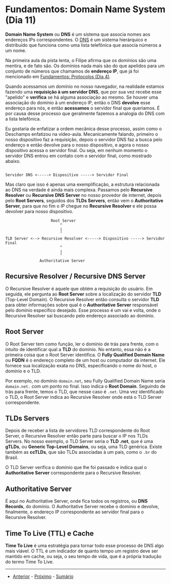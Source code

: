 # Fundamentos: Domain Name System (Dia 11)
**Domain Name System** ou **DNS** é um sistema que associa nomes aos endereços IPs correspondentes. O [DNS](https://developer.mozilla.org/en-US/docs/Learn/Common_questions/Web_mechanics/What_is_a_domain_name) é um sistema hierárquico e distribuído que funciona como uma lista telefônica que associa números a um nome.

Na primeira aula da pista lenta, o Filipe afirma que os domínios são uma mentira, e de fato são. Os domínios nada mais são do que apelidos para um conjunto de números que chamamos de **endereço IP**, que já foi mencionado em [Fundamentos: Protocolos (Dia 4)](/dias/dia4.md#internet-protocol).

Quando acessamos um domínio no nosso navegador, na realidade estamos fazendo uma **requisição à um servidor DNS**, que por sua vez recebe esse "apelido" e **verifica** se há alguma associação ao mesmo. Se houver uma associação do domínio à um endereço IP, então o DNS **devolve** esse endereço para nós, e então **acessamos** o servidor final que queriamos. É por causa desse processo que geralmente fazemos a analogia do DNS com a lista telefônica.

Eu gostaria de enfatizar a ordem mecânica desse processo, assim como o Deschamps enfatizou na vídeo-aula. Mecanicamente falando, primeiro o nosso dispositivo faz a requisição, depois o servidor DNS faz a busca pelo endereço e então devolve para o nosso dispositivo, e agora o nosso dispositivo acessa o servidor final. Ou seja, em nenhum momento o servidor DNS entrou em contato com o servidor final, como mostrado abaixo.
```

Servidor DNS <-----> Dispositivo -----> Servidor Final

```
Mas claro que isso é apenas uma exemplificação, a estrutura relacionada ao DNS na verdade é ainda mais complexa. Passamos pelo **Recursive Resolver** ou **Recursive DNS Server** no nosso provedor de internet, depois pelo **Root Servers**, seguidos dos **TLDs Servers**, então vem o **Authoritative Server**, para que no fim o IP chegue no **Recursive Resolver** e ele possa devolver para nosso dispositivo.
```
                    Root Server
                        ^
                        |
                        ˇ
TLD Server <--> Recursive Resolver <-----> Dispositivo -----> Servidor Final
                        ^
                        |
                        ˇ
               Authoritative Server
```

## Recursive Resolver / Recursive DNS Server
O Recursive Resolver é aquele que obtém a requisição do usuário. Em seguida, ele pergunta ao **Root Server** sobre a localização do servidor **TLD** (Top-Level Domain). O Recursive Resolver então consulta o servidor **TLD** para obter informações sobre qual é o **Authoritative Server** responsável pelo domínio específico desejado. Esse processo é um vai e volta, onde o Recursive Resolver sai buscando pelo endereço associado ao domínio.

## Root Server
O Root Server tem como função, ler o domínio de trás para frente, com o intuito de identificar qual a **TLD** do domínio. No entanto, essa não é a primeira coisa que o Root Server identifica. O **Fully Qualified Domain Name** ou **FQDN** é o endereço completo de um host ou computador da internet. Ele fornece sua localização exata no DNS, especificando o nome do host, o domínio e o TLD.

Por exemplo, no domínio `domain.net`, seu Fully Qualified Domain Name seria `domain.net.` com um ponto no final. Isso indica o **Root Domain**. Seguindo de trás para frente, temos o TLD, que nesse caso é `.net`. Uma vez identificado o TLD, o Root Server indica ao Recursive Resolver onde está o TLD Server correspondente.

## TLDs Servers
Depois de receber a lista de servidores TLD correspondente do Root Server, o Recursive Resolver então parte para buscar o IP nos TLDs Servers. No nosso exemplo, o TLD Server seria o **TLD .net**, que é uma **gTLDs**, ou **Generic Top-Level Domains**, ou seja, uma TLD genérica. Existe também as **ccTLDs**, que são TLDs associadas à um país, como o `.br` do Brasil.

O TLD Server verifica o domínio que lhe foi passado e indica qual o **Authoritative Server** correspondente para o Recursive Resolver.

## Authoritative Server
É aqui no Authoritative Server, onde fica todos os registros, ou **DNS Records**, do domínio. O Authoritative Server recebe o domínio e devolve, finalmente, o endereço IP correspondente ao servidor final para o Recursive Resolver.

## Time To Live (TTL) e Cache
**Time To Live** é uma estratégia para tornar todo esse processo de DNS algo mais viável. O TTL é um indicador de quanto tempo um registro deve ser mantido em cache, ou seja, o seu tempo de vida, que é a própria tradução do termo Time To Live.

---

- [Anterior](/dias/dia9.md) - [Próximo](/dias/dia11.md) - [Sumário](../README.md)
